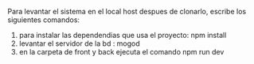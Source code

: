 Para levantar el sistema en el local host despues de clonarlo, escribe los siguientes comandos:
1) para instalar las dependendias que usa el proyecto: npm install 
2) levantar el servidor de la bd : mogod
3) en la carpeta de front y back ejecuta el comando npm run dev
